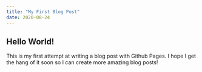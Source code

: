 ```yaml
---
title: "My First Blog Post"
date: 2020-08-24
---
```


## Hello World!

This is my first attempt at writing a blog post with Github Pages. I hope I get the hang of it soon so I can create more amazing blog posts!
